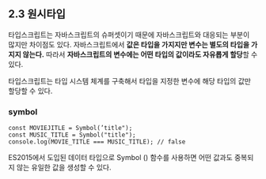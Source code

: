 ## 2.3 원시타입

타입스크립트는 자바스크립트의 슈퍼셋이기 때문에 자바스크립트와 대응되는 부분이 많지만 차이점도 있다. 자바스크립트에서 **값은 타입을 가지지만 변수는 별도의 타입을 가지지 않는다.** 따라서 **자바스크립트의 변수에는 어떤 타입의 값이라도 자유롭게 할당**할 수 있다.

타입스크립트는 타입 시스템 체계를 구축해서 타입을 지정한 변수에 해당 타입의 값만 할당할 수 있다.

### symbol

```tsx
const MOVIEJITLE = Symbol(’title");
const MUSIC_TITLE = Symbol("title");
console.log(MOVIE_TITLE === MUSIC_TITLE); // false
```

ES2015에서 도입된 데이터 타입으로 Symbol () 함수를 사용하면 어떤 값과도 중복되지 않는 유일한 값을 생성할 수 있다.